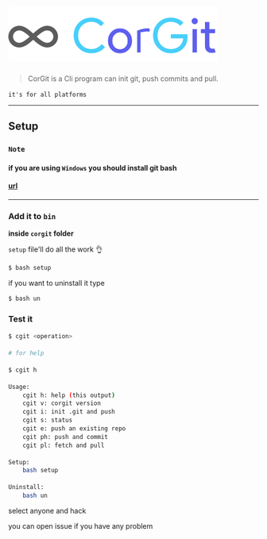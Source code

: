 # [<img src=.github/CG.svg>](#)

> CorGit is a Cli program can init git, push commits and pull.

`it's for all platforms`

---

## Setup

### **`Note`**

#### if you are using `Windows` you should install git bash

#### [url](https://git-scm.com/download/win)

---

### Add it to `bin`

**inside `corgit` folder**

`setup` file'll do all the work 👌

```bash
$ bash setup
```

if you want to uninstall it type

```bash
$ bash un
```

### Test it

```bash
$ cgit <operation>

# for help

$ cgit h

Usage:
    cgit h: help (this output)
    cgit v: corgit version
    cgit i: init .git and push
    cgit s: status
    cgit e: push an existing repo
    cgit ph: push and commit
    cgit pl: fetch and pull

Setup:
    bash setup

Uninstall:
    bash un
```

select anyone and hack

you can open issue if you have any problem
